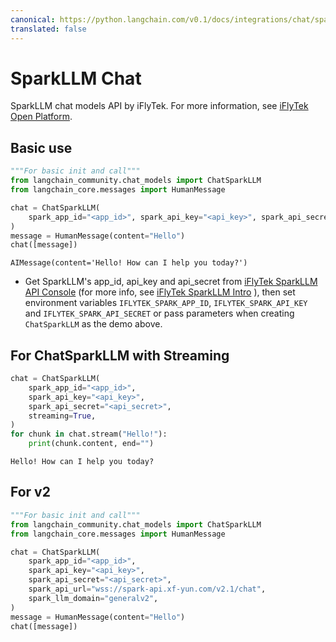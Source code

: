 ```yaml
---
canonical: https://python.langchain.com/v0.1/docs/integrations/chat/sparkllm
translated: false
---
```


# SparkLLM Chat

SparkLLM chat models API by iFlyTek. For more information, see [iFlyTek Open Platform](https://www.xfyun.cn/).

## Basic use

```python
"""For basic init and call"""
from langchain_community.chat_models import ChatSparkLLM
from langchain_core.messages import HumanMessage

chat = ChatSparkLLM(
    spark_app_id="<app_id>", spark_api_key="<api_key>", spark_api_secret="<api_secret>"
)
message = HumanMessage(content="Hello")
chat([message])
```

```output
AIMessage(content='Hello! How can I help you today?')
```

- Get SparkLLM's app_id, api_key and api_secret from [iFlyTek SparkLLM API Console](https://console.xfyun.cn/services/bm3) (for more info, see [iFlyTek SparkLLM Intro](https://xinghuo.xfyun.cn/sparkapi) ), then set environment variables `IFLYTEK_SPARK_APP_ID`, `IFLYTEK_SPARK_API_KEY` and `IFLYTEK_SPARK_API_SECRET` or pass parameters when creating `ChatSparkLLM` as the demo above.

## For ChatSparkLLM with Streaming

```python
chat = ChatSparkLLM(
    spark_app_id="<app_id>",
    spark_api_key="<api_key>",
    spark_api_secret="<api_secret>",
    streaming=True,
)
for chunk in chat.stream("Hello!"):
    print(chunk.content, end="")
```

```output
Hello! How can I help you today?
```

## For v2

```python
"""For basic init and call"""
from langchain_community.chat_models import ChatSparkLLM
from langchain_core.messages import HumanMessage

chat = ChatSparkLLM(
    spark_app_id="<app_id>",
    spark_api_key="<api_key>",
    spark_api_secret="<api_secret>",
    spark_api_url="wss://spark-api.xf-yun.com/v2.1/chat",
    spark_llm_domain="generalv2",
)
message = HumanMessage(content="Hello")
chat([message])
```